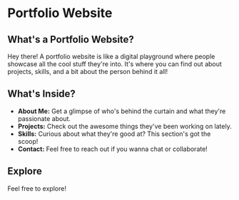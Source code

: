 # Portfolio Website

## What's a Portfolio Website?

Hey there! A portfolio website is like a digital playground where people showcase all the cool stuff they're into. It's where you can find out about projects, skills, and a bit about the person behind it all!

## What's Inside?

- **About Me:** Get a glimpse of who's behind the curtain and what they're passionate about.
- **Projects:** Check out the awesome things they've been working on lately.
- **Skills:** Curious about what they're good at? This section's got the scoop!
- **Contact:** Feel free to reach out if you wanna chat or collaborate!

## Explore

Feel free to explore!
